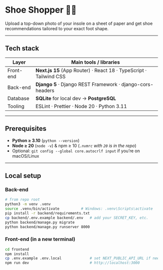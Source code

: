 # Shoe Shopper 🥿📐
Upload a top-down photo of your insole on a sheet of paper and get shoe recommendations tailored to your exact foot shape.

---

## Tech stack

| Layer      | Main tools / libraries                                    |
|------------|-----------------------------------------------------------|
| Front-end  | **Next.js 15** (App Router) · React 18 · TypeScript · Tailwind CSS |
| Back-end   | **Django 5** · Django REST Framework · django-cors-headers |
| Database   | **SQLite** for local dev → **PostgreSQL** |
| Tooling    | ESLint · Prettier · Node 20 · Python 3.11 |

---

## Prerequisites

* **Python ≥ 3.10** (`python --version`)
* **Node ≥ 20** (`node -v`) & npm ≥ 10 (*`.nvmrc` with `20` is in the repo*)
* Optional: `git config --global core.autocrlf input` if you’re on macOS/Linux

---

## Local setup

### Back-end

```bash
# from repo root
python3 -m venv .venv
source .venv/bin/activate          # Windows: .venv\Scripts\activate
pip install -r backend/requirements.txt
cp backend/.env.example backend/.env   # add your SECRET_KEY, etc.
python backend/manage.py migrate
python backend/manage.py runserver 8000
```

### Front-end (in a new terminal)
```bash
cd frontend
npm install
cp .env.example .env.local             # set NEXT_PUBLIC_API_URL if needed
npm run dev                            # http://localhost:3000
```